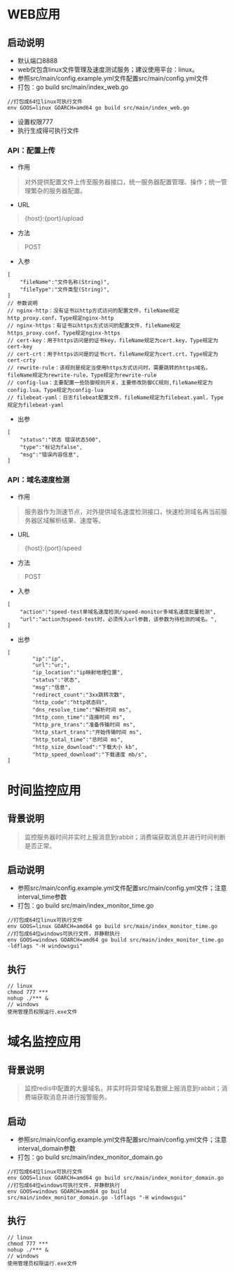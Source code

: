 # WEB应用
## 启动说明
* 默认端口8888
* web仅包含linux文件管理及速度测试服务；建议使用平台：linux。
* 参照src/main/config.example.yml文件配置src/main/config.yml文件
* 打包：go build src/main/index_web.go
```
//打包成64位linux可执行文件
env GOOS=linux GOARCH=amd64 go build src/main/index_web.go
```
* 设置权限777
* 执行生成得可执行文件

### API：配置上传
* 作用
>对外提供配置文件上传至服务器接口，统一服务器配置管理、操作；统一管理繁杂的服务器配置。
* URL
>{host}:{port}/upload
* 方法
>POST
* 入参
```
[
    "fileName":"文件名称(String)",
    "fileType":"文件类型(String)",
]
// 参数说明
// nginx-http：没有证书以http方式访问的配置文件，fileName规定http_proxy.conf，Type规定nginx-http  
// nginx-https：有证书以https方式访问的配置文件，fileName规定https_proxy.conf，Type规定nginx-https  
// cert-key：用于https访问是的证书key，fileName规定为cert.key，Type规定为cert-key  
// cert-crt：用于https访问是的证书crt，fileName规定为cert.crt，Type规定为cert-crty  
// rewrite-rule：该规则是规定当使用https方式访问时，需要跳转的https域名，fileName规定为rewrite-rule，Type规定为rewrite-rule  
// config-lua：主要配置一些防御规则开关，主要修改防御CC规则,fileName规定为config.lua，Type规定为config-lua  
// filebeat-yaml：日志filebeat配置文件，fileName规定为filebeat.yaml，Type规定为filebeat-yaml 
```
* 出参
```
[
    "status":"状态 错误状态500",
    "type":"标记为false",
    "msg":"错误内容信息",
]
```

### API：域名速度检测

* 作用
>服务器作为测速节点，对外提供域名速度检测接口，快速检测域名再当前服务器区域解析结果、速度等。
* URL
>{host}:{port}/speed
* 方法
>POST
* 入参
```
[
    "action":"speed-test单域名速度检测/speed-monitor多域名速度批量检测",
    "url":"action为speed-test时，必须传入url参数，该参数为待检测的域名。",
]
```
* 出参
```
[
    	"ip":"ip",
    	"url":"ur;",
    	"ip_location":"ip映射地理位置",
    	"status":"状态",
    	"msg":"信息",
    	"redirect_count":"3xx跳转次数",
    	"http_code":"http状态码",
    	"dns_resolve_time":"解析时间 ms",
    	"http_conn_time":"连接时间 ms",
    	"http_pre_trans":"准备传输时间 ms",
    	"http_start_trans":"开始传输时间 ms",
    	"http_total_time":"总时间 ms",
    	"http_size_download":"下载大小 kb",
    	"http_speed_download":"下载速度 mb/s",
]
```

# 时间监控应用
## 背景说明
>监控服务器时间并实时上报消息到rabbit；消费端获取消息并进行时间判断是否正常。
## 启动说明
* 参照src/main/config.example.yml文件配置src/main/config.yml文件；注意interval_time参数
* 打包：go build src/main/index_monitor_time.go
```
//打包成64位linux可执行文件
env GOOS=linux GOARCH=amd64 go build src/main/index_monitor_time.go
//打包成64位windows可执行文件，并静默执行
env GOOS=windows GOARCH=amd64 go build src/main/index_monitor_time.go -ldflags "-H windowsgui"
```
## 执行
```
// linux
chmod 777 ***
nohup ./*** &
// windows
使用管理员权限运行.exe文件
```

# 域名监控应用
## 背景说明
>监控redis中配置的大量域名，并实时将异常域名数据上报消息到rabbit；消费端获取消息并进行报警服务。
## 启动
* 参照src/main/config.example.yml文件配置src/main/config.yml文件；注意interval_domain参数
* 打包：go build src/main/index_monitor_domain.go
```
//打包成64位linux可执行文件
env GOOS=linux GOARCH=amd64 go build src/main/index_monitor_domain.go
//打包成64位windows可执行文件，并静默执行
env GOOS=windows GOARCH=amd64 go build src/main/index_monitor_domain.go -ldflags "-H windowsgui"
```
## 执行
```
// linux
chmod 777 ***
nohup ./*** &
// windows
使用管理员权限运行.exe文件
```